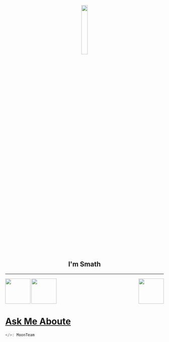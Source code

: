 <div align="center">
<img src="https://cdn.discordapp.com/attachments/1055448903752876072/1065385342913495040/12bbadd4c9b42706af74872809e27cc6.png" align="center" width"40" style="height: 20%" />
<h2>I'm Smath</h2>
</div>

----


<div align="left">
<a href="https://instagram.com/smath_org"><img src="https://cdn.discordapp.com/attachments/1043156910213431306/1067187654371840000/instagram.png" align="left" width="80" style="hight: 40%/><a/>
</div>


<div align="right">
<a href="mailto:amiralismath@gmail.com"><img src="https://cdn.discordapp.com/attachments/1043156910213431306/1067186451437076510/Gmail.png" align="right" width="80" style="hight: 4/><a/>
</div>

<div align="center">
<a href="https://discord.gg/moonteam"><img src="https://cdn.discordapp.com/attachments/1055448903752876072/1065385342913495040/12bbadd4c9b42706af74872809e27cc6.png" align="center" width="80" style="hight: 4/><a/>
</div>

  
  ----
  
  <div align="center">
<h1>Ask Me Aboute</h1>

    
    
```js
</>: MoonTeam
```

